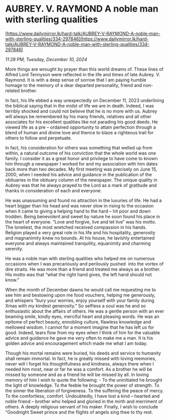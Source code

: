 # AUBREY. V. RAYMOND A noble man with sterling qualities

[https://www.dailymirror.lk/hard-talk/AUBREY-V-RAYMOND-A-noble-man-with-sterling-qualities/334-297846](https://www.dailymirror.lk/hard-talk/AUBREY-V-RAYMOND-A-noble-man-with-sterling-qualities/334-297846)

*11:28 PM, Tuesday, December 10, 2024*

More things are wrought by prayer than this world dreams of. These lines of Alfred Lord Tennyson were reflected in the life and times of late Aubrey. V. Raymond. It is with a deep sense of sorrow that I am paying humble homage to the memory of a dear departed personality, friend and non-related brother.

In fact, his life ebbed a way unexpectedly on December 11, 2023 underlining the biblical saying that in the midst of life we are in death. Indeed, I was terribly shocked and could not believe that he is no more with us. Aubrey will always be remembered by his many friends, relatives and all other associates for his excellent qualities like not parading his good deeds. He viewed life as a pre – ordained opportunity to attain perfection through a blend of human and divine love and thence to blaze a righteous trail for others to follow and perpetuate.

In fact, his consideration for others was something that welled up from within, a natural outcome of his conviction that the whole world was one family. I consider it as a great honor and privilege to have come to known him through a newspaper I worked for and my association with him dates back more than two decades. My first meeting was precisely on June 15, 2000, when I needed his advice and guidance in the publication of the obituaries in the obituary column of the newspaper. The unique quality in Aubrey was that he always prayed to the Lord as a mark of gratitude and thanks in consideration of each and everyone.

He was unassuming and found no attraction in the luxuries of life. He had a heart bigger than his head and was never slow in rising to the occasion when it came to giving a helping hand to the hard – hit poor and down trodden. Being benevolent and sweet by nature he soon found his place in the heart of everyone. “Love and forgive, live and let live” was his motto. The loneliest, the most wretched received compassion in his hands. Religion played a very great role in his life and his hospitality, generosity and magnanimity knew no bounds. At his house, he lavishly entertained everyone and always maintained tranquility, equanimity and charming serenity.

He was a noble man with sterling qualities who helped me on numerous occasions when I was precariously and perilously pushed  into the vortex of dire straits. He was more than a friend and treated me always as a brother. His motto was that “what the right hand gives, the left hand should not know.”

When the month of December dawns he would call me requesting me to see him and bestowing upon me food vouchers, helping me generously, and whispers “bury your worries, enjoy yourself with your family during Xmas with my kindest generosity.” So selfless a soul was he and so enthusiastic about the affairs of others. He was a gentle person with an ever beaming smile, kindly eyes, merciful heart and pleasing words. He was an epitome of perfect beauty, ennobling culture, flawless knowledge and mellowed wisdom. I cannot for a moment imagine that he has left us for good. Indeed, tears flow from my eyes when I think of him for the valuable advice and guidance he gave me very often to make me a man. It is his golden advice and encouragement which made me what I am today.

Though his mortal remains were buried, his deeds and service to humanity shall remain immortal. In fact, he is greatly missed with loving memories, never will I forget his thoughtfulness and kindness, always there when I needed him most, near or far he was a comfort. As a brother he will be missed by someone and as a friend he will be missed by all. In loving memory of him I wish to quote the following: - To the uninitiated he brought the light of knowledge. To the feeble he brought the power of strength. To the sinner the liberation of forgiveness. To the suffering the peace of mercy. To the comfortless, comfort. Undoubtedly, I have lost a kind – hearted and noble friend – brother who helped and gloried in the mirth and merriment of others. A deeply religious servant of his maker. Finally, I wish to conclude “Goodnight Sweet prince and the flights of angels sing thee to thy rest.

